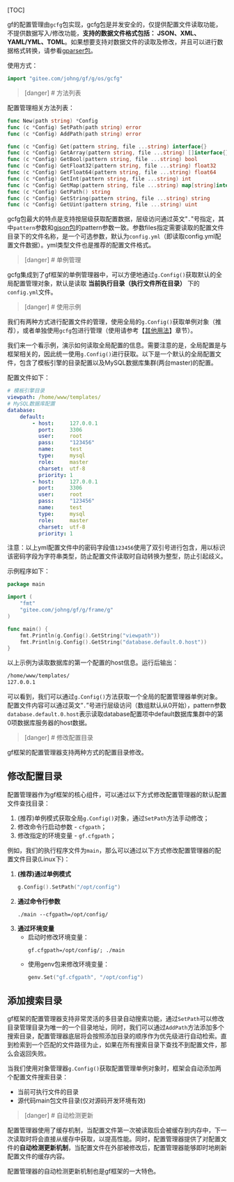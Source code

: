 [TOC]


gf的配置管理由```gcfg```包实现，gcfg包是并发安全的，仅提供配置文件读取功能，不提供数据写入/修改功能，**支持的数据文件格式包括： JSON、XML、YAML/YML、TOML**。如果想要支持对数据文件的读取及修改，并且可以进行数据格式转换，请参看[gparser包](数据编码解析.md)。

使用方式：
```go
import "gitee.com/johng/gf/g/os/gcfg"
```

>[danger] # 方法列表

配置管理相关方法列表：

```go
func New(path string) *Config
func (c *Config) SetPath(path string) error
func (c *Config) AddPath(path string) error

func (c *Config) Get(pattern string, file ...string) interface{}
func (c *Config) GetArray(pattern string, file ...string) []interface{}
func (c *Config) GetBool(pattern string, file ...string) bool
func (c *Config) GetFloat32(pattern string, file ...string) float32
func (c *Config) GetFloat64(pattern string, file ...string) float64
func (c *Config) GetInt(pattern string, file ...string) int
func (c *Config) GetMap(pattern string, file ...string) map[string]interface{}
func (c *Config) GetPath() string
func (c *Config) GetString(pattern string, file ...string) string
func (c *Config) GetUint(pattern string, file ...string) uint
```

gcfg包最大的特点是支持按层级获取配置数据，层级访问通过英文"```.```"号指定，其中```pattern```参数和[gjson包](JSON模块.md)的pattern参数一致。参数files指定需要读取的配置文件目录下的文件名称，是一个可选参数，默认为```config.yml```（即读取config.yml配置文件数据）。yml类型文件也是推荐的配置文件格式。

>[danger] # 单例管理

gcfg集成到了gf框架的单例管理器中，可以方便地通过```g.Config()```获取默认的全局配置管理对象，默认是读取 **当前执行目录（执行文件所在目录）** 下的```config.yml```文件。

>[danger] # 使用示例

我们有两种方式进行配置文件的管理，使用全局的```g.Config()```获取单例对象（推荐），或者单独使用```gcfg```包进行管理（使用请参考【[其他用法](其他用法.md)】章节）。

我们来一个看示例，演示如何读取全局配置的信息。需要注意的是，全局配置是与框架相关的，因此统一使用```g.Config()```进行获取。以下是一个默认的全局配置文件，包含了模板引擎的目录配置以及MySQL数据库集群(两台master)的配置。

配置文件如下：
```yml
# 模板引擎目录
viewpath: /home/www/templates/
# MySQL数据库配置
database:
    default:
        - host:     127.0.0.1
          port:     3306
          user:     root
          pass:     "123456"
          name:     test
          type:     mysql
          role:     master
          charset:  utf-8
          priority: 1
        - host:     127.0.0.1
          port:     3306
          user:     root
          pass:     "123456"
          name:     test
          type:     mysql
          role:     master
          charset:  utf-8
          priority: 1
```
注意：以上yml配置文件中的密码字段值```123456```使用了双引号进行包含，用以标识该密码字段为字符串类型，防止配置文件读取时自动转换为整型，防止引起歧义。

示例程序如下：
```go
package main

import (
    "fmt"
    "gitee.com/johng/gf/g/frame/g"
)

func main() {
    fmt.Println(g.Config().GetString("viewpath"))
    fmt.Println(g.Config().GetString("database.default.0.host"))
}
```
以上示例为读取数据库的第一个配置的host信息。运行后输出：
```html
/home/www/templates/
127.0.0.1
```
可以看到，我们可以通过```g.Config()```方法获取一个全局的配置管理器单例对象。配置文件内容可以通过英文“```.```”号进行层级访问（数组默认从0开始），pattern参数```database.default.0.host```表示读取database配置项中default数据库集群中的第0项数据库服务器的host数据。


>[danger] # 修改配置目录

gf框架的配置管理器支持两种方式的配置目录修改。

## 修改配置目录
配置管理器作为gf框架的核心组件，可以通过以下方式修改配置管理器的默认配置文件查找目录：
1. (推荐)单例模式获取全局```g.Config()```对象，通过```SetPath```方法手动修改；
2. 修改命令行启动参数 - ```cfgpath```；
3. 修改指定的环境变量 - ```gf.cfgpath```；

例如，我们的执行程序文件为```main```，那么可以通过以下方式修改配置管理器的配置文件目录(Linux下)：

1. **(推荐)通过单例模式**
	```go
    g.Config().SetPath("/opt/config")
    ```
3. **通过命令行参数**
    ```shell
    ./main --cfgpath=/opt/config/
    ```
1. **通过环境变量**
    * 启动时修改环境变量：
        ```shell
        gf.cfgpath=/opt/config/; ./main
        ```
    * 使用genv包来修改环境变量：
        ```go
        genv.Set("gf.cfgpath", "/opt/config")
        ```
## 添加搜索目录

gf框架的配置管理器支持非常灵活的多目录自动搜索功能，通过```SetPath```可以修改目录管理目录为唯一的一个目录地址，同时，我们可以通过```AddPath```方法添加多个搜索目录，配置管理器底层将会按照添加目录的顺序作为优先级进行自动检索。直到检索到一个匹配的文件路径为止，如果在所有搜索目录下查找不到配置文件，那么会返回失败。

当我们使用对象管理器```g.Config()```获取配置管理单例对象时，框架会自动添加两个配置文件搜索目录：
* 当前可执行文件的目录
* 源代码main包文件目录(仅对源码开发环境有效)

>[danger] # 自动检测更新

配置管理器使用了缓存机制，当配置文件第一次被读取后会被缓存到内存中，下一次读取时将会直接从缓存中获取，以提高性能。同时，配置管理器提供了对配置文件的**自动检测更新机制**，当配置文件在外部被修改后，配置管理器能够即时地刷新配置文件的缓存内容。

配置管理器的自动检测更新机制也是gf框架的一大特色。




